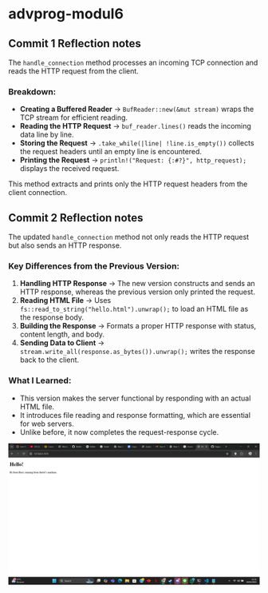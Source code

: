 # advprog-modul6

## Commit 1 Reflection notes

The `handle_connection` method processes an incoming TCP connection and reads the HTTP request from the client.

### Breakdown:
- **Creating a Buffered Reader** → `BufReader::new(&mut stream)` wraps the TCP stream for efficient reading.
- **Reading the HTTP Request** → `buf_reader.lines()` reads the incoming data line by line.
- **Storing the Request** → `.take_while(|line| !line.is_empty())` collects the request headers until an empty line is encountered.
- **Printing the Request** → `println!("Request: {:#?}", http_request);` displays the received request.

This method extracts and prints only the HTTP request headers from the client connection.

## Commit 2 Reflection notes

The updated `handle_connection` method not only reads the HTTP request but also sends an HTTP response.  

### Key Differences from the Previous Version:
1. **Handling HTTP Response** → The new version constructs and sends an HTTP response, whereas the previous version only printed the request.
2. **Reading HTML File** → Uses `fs::read_to_string("hello.html").unwrap();` to load an HTML file as the response body.
3. **Building the Response** → Formats a proper HTTP response with status, content length, and body.
4. **Sending Data to Client** → `stream.write_all(response.as_bytes()).unwrap();` writes the response back to the client.

### What I Learned:
- This version makes the server functional by responding with an actual HTML file.
- It introduces file reading and response formatting, which are essential for web servers.
- Unlike before, it now completes the request-response cycle.

![Commit 2 screen capture](/img/commit2.png)